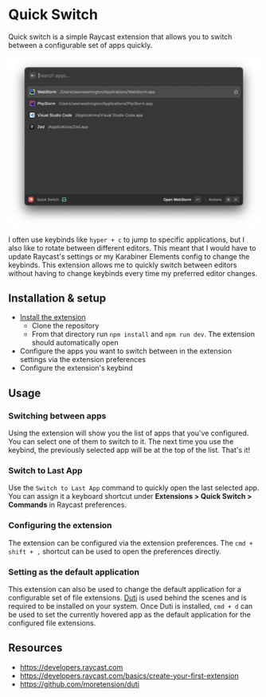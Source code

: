 # Quick Switch

Quick switch is a simple Raycast extension that allows you to switch between a configurable set of apps quickly.

![quick-switch-preview.png](assets/quick-switch-preview.png)

I often use keybinds like `hyper + c` to jump to specific applications, but I also like to rotate between different editors. This meant that I would have to update Raycast's settings or my Karabiner Elements config to change the keybinds. This extension allows me to quickly switch between editors without having to change keybinds every time my preferred editor changes.

## Installation & setup

* [Install the extension](https://developers.raycast.com/basics/contribute-to-an-extension)
  * Clone the repository
  * From that directory run `npm install` and `npm run dev`. The extension should automatically open
* Configure the apps you want to switch between in the extension settings via the extension preferences
* Configure the extension's keybind

## Usage

### Switching between apps

Using the extension will show you the list of apps that you've configured. You can select one of them to switch to it. The next time you use the keybind, the previously selected app will be at the top of the list. That's it!

### Switch to Last App

Use the `Switch to Last App` command to quickly open the last selected app. You can assign it a keyboard shortcut under **Extensions > Quick Switch > Commands** in Raycast preferences.

### Configuring the extension

The extension can be configured via the extension preferences. The `cmd + shift + ,` shortcut can be used to open the preferences directly.

### Setting as the default application

This extension can also be used to change the default application for a configurable set of file extensions. [Duti](https://github.com/moretension/duti) is used behind the scenes and is required to be installed on your system. Once Duti is installed, `cmd + d` can be used to set the currently hovered app as the default application for the configured file extensions.


## Resources

* https://developers.raycast.com
* https://developers.raycast.com/basics/create-your-first-extension
* https://github.com/moretension/duti
